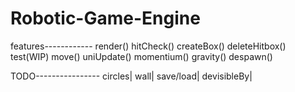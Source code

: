 # Robotic-Game-Engine
features------------
render()
hitCheck()
createBox()
deleteHitbox()
test(WIP)
move()
uniUpdate()
momentium()
gravity()
despawn()

TODO----------------
circles|
wall|
save/load|
devisibleBy|
